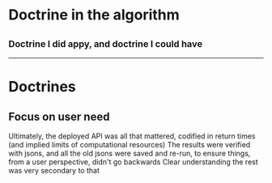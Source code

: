# Doctrine in the algorithm

## <small> Doctrine I did appy, and doctrine I could have </small>

___

# Doctrines

## Focus on user need

Ultimately, the deployed API was all that mattered, codified in return times (and implied limits of computational resources)
The results were verified with jsons, and all the old jsons were saved and re-run, to ensure things, from a user perspective, didn't go backwards
Clear understanding the rest was very secondary to that
